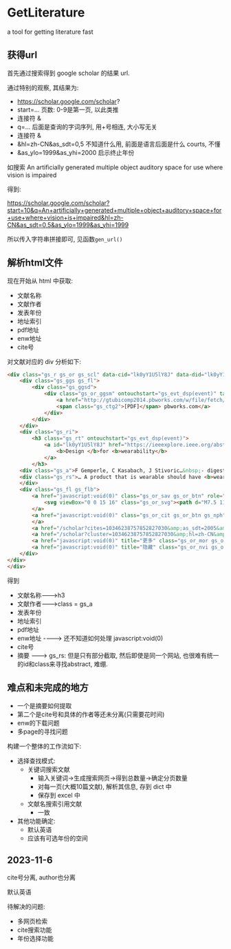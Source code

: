 # GetLiterature
a tool for getting literature fast


## 获得url

首先通过搜索得到 google scholar 的结果 url.

通过特别的观察, 其结果为:

- https://scholar.google.com/scholar?
- start=...     页数: 0-9是第一页, 以此类推
- 连接符 &
- q=... 后面是查询的字词序列, 用+号相连, 大小写无关
- 连接符 &
- &hl=zh-CN&as_sdt=0,5 不知道什么用, 前面是语言后面是什么 courts, 不懂
- &as_ylo=1999&as_yhi=2000 启示终止年份

如搜索 An artificially generated multiple object auditory space for use where vision is impaired

得到:

https://scholar.google.com/scholar?start=10&q=An+artificially+generated+multiple+object+auditory+space+for+use+where+vision+is+impaired&hl=zh-CN&as_sdt=0,5&as_ylo=1999&as_yhi=1999

所以传入字符串拼接即可, 见函数`gen_url()`

## 解析html文件

现在开始从 html 中获取:
- 文献名称
- 文献作者
- 发表年份
- 地址索引
- pdf地址
- enw地址
- cite号

对文献对应的 div 分析如下:

```html
<div class="gs_r gs_or gs_scl" data-cid="lk0yY1U5lY8J" data-did="lk0yY1U5lY8J" data-lid="" data-aid="lk0yY1U5lY8J" data-rp="0">
    <div class="gs_ggs gs_fl">
        <div class="gs_ggsd">
            <div class="gs_or_ggsm" ontouchstart="gs_evt_dsp(event)" tabindex="-1">
                <a href="http://gtubicomp2014.pbworks.com/w/file/fetch/72893732/gemperle-wearability.pdf" data-clk="hl=zh-CN&amp;sa=T&amp;oi=gga&amp;ct=gga&amp;cd=0&amp;d=10346238757852827030&amp;ei=OBVGZfKKD6KQ6rQP0rSkmAc" data-clk-atid="lk0yY1U5lY8J"> 
                <span class="gs_ctg2">[PDF]</span> pbworks.com</a>
            </div>
        </div>
    </div>
    <div class="gs_ri">
        <h3 class="gs_rt" ontouchstart="gs_evt_dsp(event)">
            <a id="lk0yY1U5lY8J" href="https://ieeexplore.ieee.org/abstract/document/729537/" data-clk="hl=zh-CN&amp;sa=T&amp;ct=res&amp;cd=0&amp;d=10346238757852827030&amp;ei=OBVGZfKKD6KQ6rQP0rSkmAc" data-clk-atid="lk0yY1U5lY8J">
                <b>Design </b>for <b>wearability</b>
            </a>
        </h3>
    <div class="gs_a">F Gemperle, C Kasabach, J Stivoric…&nbsp;- digest of papers&nbsp;…, 1998 - ieeexplore.ieee.org</div>
    <div class="gs_rs">… A product that is wearable should have <b>wear</b><b>ability</b>. This paper explores the concept of <br>dynamic <b>wearability</b> through <b>design</b> research. <b>Wearability</b> is defined as the interaction between …
    </div>
    <div class="gs_fl gs_flb">
        <a href="javascript:void(0)" class="gs_or_sav gs_or_btn" role="button">
            <svg viewBox="0 0 15 16" class="gs_or_svg"><path d="M7.5 11.57l3.824 2.308-1.015-4.35 3.379-2.926-4.45-.378L7.5 2.122 5.761 6.224l-4.449.378 3.379 2.926-1.015 4.35z"></path></svg><span class="gs_or_btn_lbl">保存</span>
        </a> 
        <a href="javascript:void(0)" class="gs_or_cit gs_or_btn gs_nph" role="button" aria-controls="gs_cit" aria-haspopup="true"><svg viewBox="0 0 15 16" class="gs_or_svg"><path d="M6.5 3.5H1.5V8.5H3.75L1.75 12.5H4.75L6.5 9V3.5zM13.5 3.5H8.5V8.5H10.75L8.75 12.5H11.75L13.5 9V3.5z"></path></svg><span>引用</span>
        </a> 
        <a href="/scholar?cites=10346238757852827030&amp;as_sdt=2005&amp;sciodt=0,5&amp;hl=zh-CN&amp;oe=GB">被引用次数：789</a> <a href="/scholar?q=related:lk0yY1U5lY8J:scholar.google.com/&amp;scioq=design+for+wearability&amp;hl=zh-CN&amp;oe=GB&amp;as_sdt=0,5">相关文章</a> 
        <a href="/scholar?cluster=10346238757852827030&amp;hl=zh-CN&amp;oe=GB&amp;as_sdt=0,5" class="gs_nph">所有 28 个版本</a> 
        <a href="javascript:void(0)" title="更多" class="gs_or_mor gs_oph" role="button"><svg viewBox="0 0 15 16" class="gs_or_svg"><path d="M0.75 5.5l2-2L7.25 8l-4.5 4.5-2-2L3.25 8zM7.75 5.5l2-2L14.25 8l-4.5 4.5-2-2L10.25 8z"></path></svg></a> 
        <a href="javascript:void(0)" title="隐藏" class="gs_or_nvi gs_or_mor" role="button"><svg viewBox="0 0 15 16" class="gs_or_svg"><path d="M7.25 5.5l-2-2L0.75 8l4.5 4.5 2-2L4.75 8zM14.25 5.5l-2-2L7.75 8l4.5 4.5 2-2L11.75 8z"></path></svg></a>
    </div>
</div>
</div>

```

得到
- 文献名称--->h3
- 文献作者--->class = gs_a
- 发表年份
- 地址索引
- pdf地址
- enw地址 ----> 还不知道如何处理 javascript:void(0)
- cite号
- 摘要 ---> gs_rs: 但是只有部分截取, 然后即使是同一个网站, 也很难有统一的id和class来寻找abstract, 难绷.

## 难点和未完成的地方

- 一个是摘要如何提取
- 第二个是cite号和具体的作者等还未分离(只需要花时间)
- enw的下载问题
- 多page的寻找问题

构建一个整体的工作流如下:

- 选择查找模式:
  - 关键词搜索文献
    - 输入关键词->生成搜索网页->得到总数量->确定分页数量
    - 对每一页(大概10篇文献), 解析其信息, 存到 dict 中
    - 保存到 excel 中
  - 文献名搜索引用文献
    - 一致
- 其他功能确定:
  - 默认英语
  - 应该有可选年份的空间


## 2023-11-6

cite号分离, author也分离

默认英语

待解决的问题:
- 多网页检索
- cite搜索功能
- 年份选择功能
